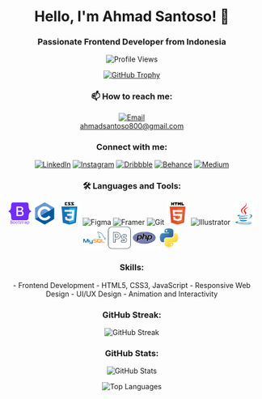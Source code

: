 <!-- Header -->
<h1 align="center">Hello, I'm Ahmad Santoso! 👋</h1>
<h3 align="center">Passionate Frontend Developer from Indonesia</h3>

<!-- Profile Views Badge -->
<p align="center">
  <img src="https://komarev.com/ghpvc/?username=ahmad-santoso&label=Profile%20views&color=0e75b6&style=flat" alt="Profile Views">
</p>

<!-- GitHub Trophy -->
<p align="center">
  <a href="https://github.com/ryo-ma/github-profile-trophy">
    <img src="https://github-profile-trophy.vercel.app/?username=ahmad-santoso&theme=nord&row=2&column=3&margin-w=15" alt="GitHub Trophy">
  </a>
</p>

<!-- Contact Information -->
<div align="center">
  <h3>📫 How to reach me:</h3>
  <a href="mailto:ahmadsantoso800@gmail.com">
    <img src="https://img.icons8.com/ios/50/000000/new-post.png" alt="Email" height="40" width="40"/>
  </a>
  <br/>
  <a href="mailto:ahmadsantoso800@gmail.com">ahmadsantoso800@gmail.com</a>
</div>

<!-- Social Media Links -->
<h3 align="center">Connect with me:</h3>
<p align="center">
  <a href="https://www.linkedin.com/in/ahmadsantoso-?utm_source=share&utm_campaign=share_via&utm_content=profile&utm_medium=android_app" target="_blank" rel="noopener noreferrer"><img src="https://raw.githubusercontent.com/rahuldkjain/github-profile-readme-generator/master/src/images/icons/Social/linked-in-alt.svg" alt="LinkedIn" height="30" width="40" /></a>
  <a href="https://instagram.com/anto1718" target="_blank" rel="noopener noreferrer"><img src="https://raw.githubusercontent.com/rahuldkjain/github-profile-readme-generator/master/src/images/icons/Social/instagram.svg" alt="Instagram" height="30" width="40" /></a>
  <a href="https://dribbble.com/ahmadsantoso" target="_blank" rel="noopener noreferrer"><img src="https://raw.githubusercontent.com/rahuldkjain/github-profile-readme-generator/master/src/images/icons/Social/dribbble.svg" alt="Dribbble" height="30" width="40" /></a>
  <a href="https://www.behance.net/ahmadsantoso" target="_blank" rel="noopener noreferrer"><img src="https://raw.githubusercontent.com/rahuldkjain/github-profile-readme-generator/master/src/images/icons/Social/behance.svg" alt="Behance" height="30" width="40" /></a>
  <a href="https://medium.com/@ahmadsantoso800" target="_blank" rel="noopener noreferrer"><img src="https://raw.githubusercontent.com/rahuldkjain/github-profile-readme-generator/master/src/images/icons/Social/medium.svg" alt="Medium" height="30" width="40" /></a>
</p>

<!-- Languages and Tools -->
<h3 align="center">🛠️ Languages and Tools:</h3>
<p align="center">
  <img src="https://raw.githubusercontent.com/devicons/devicon/master/icons/bootstrap/bootstrap-plain-wordmark.svg" alt="Bootstrap" title="Bootstrap" width="45" height="45"/>
  <img src="https://raw.githubusercontent.com/devicons/devicon/master/icons/c/c-original.svg" alt="C" title="C" width="45" height="45"/>
  <img src="https://raw.githubusercontent.com/devicons/devicon/master/icons/css3/css3-original-wordmark.svg" alt="CSS3" title="CSS3" width="45" height="45"/>
  <img src="https://www.vectorlogo.zone/logos/figma/figma-icon.svg" alt="Figma" title="Figma" width="45" height="45"/>
  <img src="https://www.vectorlogo.zone/logos/framer/framer-icon.svg" alt="Framer" title="Framer" width="45" height="45"/>
  <img src="https://www.vectorlogo.zone/logos/git-scm/git-scm-icon.svg" alt="Git" title="Git" width="45" height="45"/>
  <img src="https://raw.githubusercontent.com/devicons/devicon/master/icons/html5/html5-original-wordmark.svg" alt="HTML5" title="HTML5" width="45" height="45"/>
  <img src="https://www.vectorlogo.zone/logos/adobe_illustrator/adobe_illustrator-icon.svg" alt="Illustrator" title="Illustrator" width="45" height="45"/>
  <img src="https://raw.githubusercontent.com/devicons/devicon/master/icons/java/java-original.svg" alt="Java" title="Java" width="45" height="45"/>
  <img src="https://raw.githubusercontent.com/devicons/devicon/master/icons/mysql/mysql-original-wordmark.svg" alt="MySQL" title="MySQL" width="45" height="45"/>
  <img src="https://raw.githubusercontent.com/devicons/devicon/master/icons/photoshop/photoshop-line.svg" alt="Photoshop" title="Photoshop" width="45" height="45"/>
  <img src="https://raw.githubusercontent.com/devicons/devicon/master/icons/php/php-original.svg" alt="PHP" title="PHP" width="45" height="45"/>
  <img src="https://raw.githubusercontent.com/devicons/devicon/master/icons/python/python-original.svg" alt="Python" title="Python" width="45" height="45"/>
</p>

<!-- Skills Section -->
<h3 align="center">Skills:</h3>
<p align="center">
  - Frontend Development
  - HTML5, CSS3, JavaScript
  - Responsive Web Design
  - UI/UX Design
  - Animation and Interactivity
</p>

<!-- GitHub Streak -->
<div align="center">
  <h3>GitHub Streak:</h3>
  <img src="https://github-readme-streak-stats.herokuapp.com/?user=ahmad-santoso" alt="GitHub Streak" width="50%">
</div>

<!-- GitHub Stats -->
<div align="center">
  <h3>GitHub Stats:</h3>
  <img src="https://github-readme-stats.vercel.app/api?username=ahmad-santoso&show_icons=true&theme=radical" alt="GitHub Stats" width="45%">
</div>

<!-- Top Languages Card -->
<p align="center">
  <img src="https://github-readme-stats.vercel.app/api/top-langs/?username=ahmad-santoso&layout=compact&theme=radical" alt="Top Languages" width="45%">
</p>
